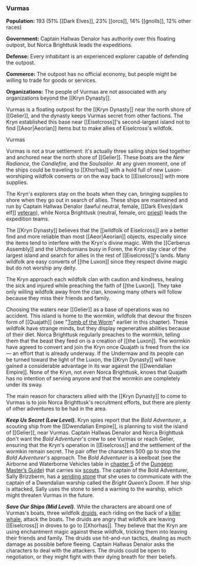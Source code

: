 ### Vurmas

**Population:** 193 (51% [[Dark Elves]], 23% [[orcs]], 14% [[gnolls]], 12% other races)

**Government:** Captain Hallwas Denalor has authority over this floating outpost, but Norca Brighttusk leads the expeditions.

**Defense:** Every inhabitant is an experienced explorer capable of defending the outpost.

**Commerce:** The outpost has no official economy, but people might be willing to trade for goods or services.

**Organizations:** The people of Vurmas are not associated with any organizations beyond the [[Kryn Dynasty]].

Vurmas is a floating outpost for the [[Kryn Dynasty]] near the north shore of [[Gelier]], and the dynasty keeps Vurmas secret from other factions. The Kryn established this base near [[Eiselcross]]'s second-largest island not to find [[Aeor|Aeorian]] items but to make allies of Eiselcross's wildfolk.

[](https://media.dndbeyond.com/compendium-images/egtw/yDOyqyOocErRgYJK/03-20.png)

Vurmas

Vurmas is not a true settlement: it's actually three sailing ships tied together and anchored near the north shore of [[Gelier]]. These boats are the _New Radiance_, the _Candlefire_, and the _Soulsailor_. At any given moment, one of the ships could be traveling to [[Xhorhas]] with a hold full of new Luxon-worshiping wildfolk converts or on the way back to [[Eiselcross]] with more supplies.

The Kryn's explorers stay on the boats when they can, bringing supplies to shore when they go out in search of allies. These ships are maintained and run by Captain Hallwas Denalor (lawful neutral, female, [[Dark Elves|dark elf]] [veteran](https://www.dndbeyond.com/monsters/veteran)), while Norca Brighttusk (neutral, female, orc [priest](https://www.dndbeyond.com/monsters/priest)) leads the expedition teams.

The [[Kryn Dynasty]] believes that the [[wildfolk of Eiselcross]] are a better find and more reliable than most [[Aeor|Aeorian]] objects, especially since the items tend to interfere with the Kryn's divine magic. With the [[Cerberus Assembly]] and the Uthodurnians busy in Foren, the Kryn stay clear of the largest island and search for allies in the rest of [[Eiselcross]]'s lands. Many wildfolk are easy converts of [[the Luxon]] since they respect divine magic but do not worship any deity.

The Kryn approach each wildfolk clan with caution and kindness, healing the sick and injured while preaching the faith of [[the Luxon]]. They take only willing wildfolk away from the clan, knowing many others will follow because they miss their friends and family.

Choosing the waters near [[Gelier]] as a base of operations was no accident. This island is home to the wormkin, wildfolk that devour the frozen form of [[Quajath]] (see "[Tomb of the Worm](https://www.dndbeyond.com/sources/egtw/[[wildemount]]-gazetteer-[[eiselcross]]#TomboftheWorm "[[Tomb of the Worm]]")" earlier in this chapter). These wildfolk have strange minds, but they display regenerative abilities because of their diet. Norca Brighttusk regularly preaches to the wormkin, telling them that the beast they feed on is a creation of [[the Luxon]]. The wormkin have agreed to convert and join the Kryn once Quajath is freed from the ice — an effort that is already underway. If the Undermaw and its people can be turned toward the light of the Luxon, the [[Kryn Dynasty]] will have gained a considerable advantage in its war against the [[Dwendalian Empire]]. None of the Kryn, not even Norca Brighttusk, knows that Quajath has no intention of serving anyone and that the wormkin are completely under its sway.

The main reason for characters allied with the [[Kryn Dynasty]] to come to Vurmas is to join Norca Brighttusk's recruitment efforts, but there are plenty of other adventures to be had in the area.

_**Keep Us Secret (Low Level).**_ Kryn spies report that the _Bold Adventurer_, a scouting ship from the [[Dwendalian Empire]], is planning to visit the island of [[Gelier]], near Vurmas. Captain Hallwas Denalor and Norca Brighttusk don't want the _Bold Adventurer_'s crew to see Vurmas or reach Gelier, ensuring that the Kryn's operation in [[Eiselcross]] and the settlement of the wormkin remain secret. The pair offer the characters 500 gp to stop the _Bold Adventurer_'s approach. The _Bold Adventurer_ is a keelboat (see the Airborne and Waterborne Vehicles table in [chapter 5](https://www.dndbeyond.com/sources/dmg/adventure-environments#AirborneandWaterborneVehicles "chapter 5") of the [Dungeon Master’s Guide](https://www.dndbeyond.com/sources/dmg "Dungeon Master’s Guide")) that carries six [scouts](https://www.dndbeyond.com/monsters/scout). The captain of the Bold Adventurer, Sally Brizzberm, has a [sending stone](https://www.dndbeyond.com/magic-items/sending-stone) that she uses to communicate with the captain of a Dwendalian warship called the _Bright Queen’s Doom_. If her ship is attacked, Sally uses the stone to send a warning to the warship, which might threaten Vurmas in the future.

_**Save Our Ships (Mid Level).**_ While the characters are aboard one of Vurmas's boats, three wildfolk [druids](https://www.dndbeyond.com/monsters/druid), each riding on the back of a [killer whale](https://www.dndbeyond.com/monsters/killer-whale), attack the boats. The druids are angry that wildfolk are leaving [[Eiselcross]] in droves to go to [[Xhorhas]]. They believe that the Kryn are using enchantment magic against these wildfolk, tricking them into leaving their friends and family. The druids use hit-and-run tactics, dealing as much damage as possible before fleeing. Captain Hallwas Denalor asks the characters to deal with the attackers. The druids could be open to negotiation, or they might fight with their dying breath for their beliefs.
